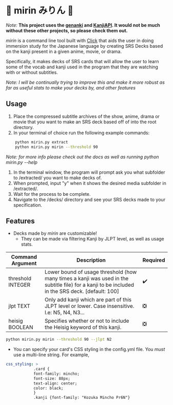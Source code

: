 # :sake: mirin みりん :mount_fuji:

_Note:_ __This project uses the [genanki](https://github.com/kerrickstaley/genanki) and [KanjiAPI](https://github.com/onlyskin/kanjiapi.dev). It would not be much without these other projects, so please check them out.__

_mirin_ is a command line tool built with [Click](https://github.com/pallets/click) that aids the user in doing immersion study for the Japanese language by creating SRS Decks based on the kanji present in a given anime, movie, or drama. 

Specifically, it makes decks of SRS cards that will allow the user to learn some of the vocab and kanji used in the program that they are watching with or without subtitles.

*Note: I will be continually trying to improve this and make it more robust as far as useful stats to make your decks by, and other features*
## Usage
 
1. Place the compressed subtitle archives of the show, anime, drama or movie that you want to make an SRS deck based off of into the root directory. 
2. In your terminal of choice run the following example commands: 
```bash
    python mirin.py extract
    python mirin.py mirin --threshold 90
```
*Note: for more info please check out the docs as well as running python mirin.py --help* 

1. In the terminal window, the program will prompt ask you what subfolder to /extracted/ you want to make decks of. 
2. When prompted, input "y" when it shows the desired media subfolder in /extracted/. 
3. Wait for the process to be complete.
4. Navigate to the /decks/ directory and see your SRS decks made to your specification.

## Features
- Decks made by _mirin_ are customizable!
  - They can be made via filtering Kanji by JLPT level, as well as usage stats.

| Command Argument  | Description                                                                                     | Required                      | 
|-------------------|-------------------------------------------------------------------------------------------------|-------------------------------|
| threshold INTEGER | Lower bound of usage threshold (how many times a kanji was used in the subtitle file) for a kanji to be included in the SRS deck.  [default: 100]      | :heavy_check_mark:   | 
| jlpt TEXT         | Only add kanji which are part of this JLPT level or lower. Case insensitive. I.e: N5, N4, N3... | :negative_squared_cross_mark: | 
| heisig BOOLEAN  | Specifies whether or not to include the Heisig keyword of this kanji.  | :negative_squared_cross_mark: |
```bash 
python mirin.py mirin --threshold 90 --jlpt N2
```
- You can specify your card's CSS styling in the config.yml file. You *must* use a multi-line string. 
  For example, 

```yaml
css_styling: > 
            .card {
            font-family: mincho;
            font-size: 88px;
            text-align: center;
            color: black;
            }
            .kanji {font-family: "Kozuka Mincho Pr6N"}
```
